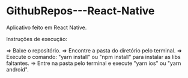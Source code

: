 # GithubRepos---React-Native
Aplicativo feito em React Native.


Instruções de execução:

=> Baixe o repositório.
=> Encontre a pasta do diretório pelo terminal.
=> Execute o comando: "yarn install" ou "npm install" para instalar as libs faltantes.
=> Entre na pasta pelo terminal e execute "yarn ios" ou "yarn android".
